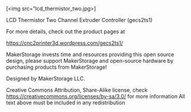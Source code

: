 [<img src="lcd_thermistor_two.jpg>]


LCD Thermistor Two Channel Extruder Controller (gecs2ts1)

For more details, check out the product pages at

https://cnc2printer3d.wordpress.com/gecs2ts1/

MakerStorage invests time and resources providing this open source design, please support MakerStorage and open-source hardware by purchasing products from MakerStorage!

Designed by MakerStorage LLC.

Creative Commons Attribution, Share-Alike license, check https://creativecommons.org/licenses/by-sa/3.0/ for more information All text above must be included in any redistribution




